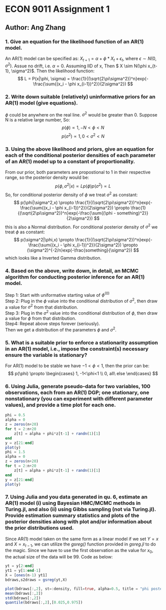 # ECON 9011 Assignment 1
## Author: Ang Zhang

### 1. Give an equation for the likelihood function of an AR(1) model.

An AR(1) model can be specified as: $X_{t+1} = \alpha + \phi*X_t + \epsilon_t$, where $\epsilon \sim N(0,\sigma^2)$. Assue no drift, i.e. $\alpha = 0$. Assuming IID of x, Then $ X \sim N(\phi x_{t-1}, \sigma^2)$. Then the likelihood function:
$$
L = P(x|\phi, \sigma) = \frac{1}{(\sqrt{2\pi\sigma^2})^n}exp(-\frac{\sum{(x_i - \phi x_{i-1})^2}}{2\sigma^2})
$$
### 2. Write down suitable (relatively) uninformative priors for an AR(1) model (give equations). 
$\phi$ could be anywhere on the real line. $\sigma^2$ would be greater than 0. Suppose N is a relative large number, So:
$$
p(\phi) \propto 1, -N<\phi<N
$$
$$
p(\sigma^2) \propto 1, 0<\sigma^2<N
$$

### 3. Using the above likelihood and priors, give an equation for each of the conditional posterior densities of each parameter of an AR(1) model up to a constant of proportionality. 

From our prior, both parameters are propostional to 1 in their respective range, so the posterior density would be:
$$
p(\phi, \sigma^2 | x) \propto Lp(\phi)p(\sigma^2)\propto L
$$
So, for conditional posterior density of $\phi$ we treat $\sigma^2$ as constant:
$$
p(\phi|\sigma^2,x) \propto \frac{1}{(\sqrt{2\pi\sigma^2})^n}exp(-\frac{\sum{(x_i - \phi x_{i-1})^2}}{2\sigma^2}) \propto \frac{1}{(\sqrt{2\pi\sigma^2})^n}exp(-\frac{\sum{(\phi - something)^2}}{2\sigma^2})
$$
this is also a Normal distribution.
For conditional posterior density of $\sigma^2$ we treat $\phi$ as constant:
$$
p(\sigma^2|\phi,x) \propto \frac{1}{(\sqrt{2\pi\sigma^2})^n}exp(-\frac{\sum{(x_i - \phi x_{i-1})^2}}{2\sigma^2}) \propto (\sigma^2)^{-2/n}exp(-\frac{something}{\sigma^2})
$$
which looks like a Inverted Gamma distribution.
### 4. Based on the above, write down, in detail, an MCMC algorithm for conducting posterior inference for an AR(1) model. 

Step 1: Start with uniformative starting value of $\phi^{(0)}$  
Step 2: Plug in the $\phi$ value into the conditional distribution of $\sigma^2$, then draw a value for $\sigma^2$ from that distribution.  
Step 3: Plug in the $\sigma^2$ value into the conditional distribution of $\phi$, then draw a value for $\phi$ from that distribution.  
Step4: Repeat above steps forever (seriously).  
Then we get a distribution of the parameters $\phi$ and $\sigma^2$.

### 5. What is a suitable prior to enforce a stationarity assumption in an AR(1) model, i.e., impose the constraint(s) necessary ensure the variable is stationary? 
For AR(1) model to be stable we have $-1<\phi<1$, then the prior can be:
$$
p(\phi) \propto 
\begin{cases}
    1, -1<\phi<1 \\
    0, all\ else
\end{cases}
$$
### 6. Using Julia, generate pseudo-data for two variables, 100 observations, each from an AR(1) DGP; one stationary, one nonstationary (you can experiment with different parameter values), and provide a time plot for each one. 


```Julia
phi = 0.5
alpha = 0
z = zeros(n+20)
for t = 2:n+20
    z[t] = alpha + phi*z[t-1] + randn(1)[1]
end
y = z[21:end]
plot(y)
phi = 1.5
alpha = 0
z = zeros(n+20)
for t = 2:n+20
    z[t] = alpha + phi*z[t-1] + randn(1)[1]
end
y = z[21:end]
plot(y)

```

### 7. Using Julia and you data generated in qu. 6, estimate an AR(1) model (i) using Bayesian HMC/MCMC methods in Turing.jl, and also (ii) using Gibbs sampling (not via Turing.jl). Provide estimation summary statistics and plots of the posterior densities along with plot and/or information about the prior distributions used. 

Since AR(1) model taken on the same form as a linear model if we set $Y=x$ and $X=x_{t-1}$, we can utilize the *gsreg()* function provided in *gsreg.jl* to do the magic. Since we have to use the first observation as the value for $x_0$, the actual size of the data will be 99. Code as below: 

```Julia
yt = y[2:end]
yt1 = y[1:end-1]
X = [ones(n-1) yt1]
bdraws,s2draws = gsreg(yt,X)

plot(bdraws[:,2], st=:density, fill=true, alpha=0.5, title = "phi posterior", label= "uninformative" )
mean(bdraws[:,2])
std(bdraws[:,2])
quantile(bdraws[:,2],[0.025,0.975])
```
